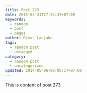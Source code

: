 ```yaml
---
title: Post 273
date: 2015-03-31T17:34:37+07:00
keywords:
  - random
  - post
  - pages
author: Dimas Lanjaka
tags:
  - random post
  - untagged
category:
  - random post
  - uncategorized
updated: 2014-05-06T00:00:17+07:00
---
```

This is content of post 273